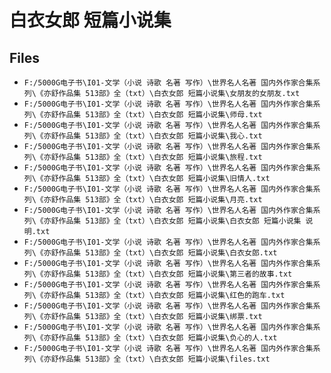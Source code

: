 # 白衣女郎 短篇小说集

## Files

- `F:/5000G电子书\I01-文学（小说 诗歌 名著 写作）\世界名人名著 国内外作家合集系列\《亦舒作品集 513部》全（txt）\白衣女郎 短篇小说集\女朋友的女朋友.txt`
- `F:/5000G电子书\I01-文学（小说 诗歌 名著 写作）\世界名人名著 国内外作家合集系列\《亦舒作品集 513部》全（txt）\白衣女郎 短篇小说集\师母.txt`
- `F:/5000G电子书\I01-文学（小说 诗歌 名著 写作）\世界名人名著 国内外作家合集系列\《亦舒作品集 513部》全（txt）\白衣女郎 短篇小说集\我心.txt`
- `F:/5000G电子书\I01-文学（小说 诗歌 名著 写作）\世界名人名著 国内外作家合集系列\《亦舒作品集 513部》全（txt）\白衣女郎 短篇小说集\旅程.txt`
- `F:/5000G电子书\I01-文学（小说 诗歌 名著 写作）\世界名人名著 国内外作家合集系列\《亦舒作品集 513部》全（txt）\白衣女郎 短篇小说集\旧情人.txt`
- `F:/5000G电子书\I01-文学（小说 诗歌 名著 写作）\世界名人名著 国内外作家合集系列\《亦舒作品集 513部》全（txt）\白衣女郎 短篇小说集\月亮.txt`
- `F:/5000G电子书\I01-文学（小说 诗歌 名著 写作）\世界名人名著 国内外作家合集系列\《亦舒作品集 513部》全（txt）\白衣女郎 短篇小说集\白衣女郎 短篇小说集 说明.txt`
- `F:/5000G电子书\I01-文学（小说 诗歌 名著 写作）\世界名人名著 国内外作家合集系列\《亦舒作品集 513部》全（txt）\白衣女郎 短篇小说集\白衣女郎.txt`
- `F:/5000G电子书\I01-文学（小说 诗歌 名著 写作）\世界名人名著 国内外作家合集系列\《亦舒作品集 513部》全（txt）\白衣女郎 短篇小说集\第三者的故事.txt`
- `F:/5000G电子书\I01-文学（小说 诗歌 名著 写作）\世界名人名著 国内外作家合集系列\《亦舒作品集 513部》全（txt）\白衣女郎 短篇小说集\红色的跑车.txt`
- `F:/5000G电子书\I01-文学（小说 诗歌 名著 写作）\世界名人名著 国内外作家合集系列\《亦舒作品集 513部》全（txt）\白衣女郎 短篇小说集\绑票.txt`
- `F:/5000G电子书\I01-文学（小说 诗歌 名著 写作）\世界名人名著 国内外作家合集系列\《亦舒作品集 513部》全（txt）\白衣女郎 短篇小说集\负心的人.txt`
- `F:/5000G电子书\I01-文学（小说 诗歌 名著 写作）\世界名人名著 国内外作家合集系列\《亦舒作品集 513部》全（txt）\白衣女郎 短篇小说集\files.txt`
